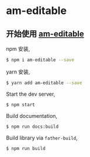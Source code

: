 # am-editable

## 开始使用 [am-editable](https://yigexiaoairen.github.io)

npm 安装,

```bash
$ npm i am-editable --save
```

yarn 安装,

```bash
$ yarn add am-editable --save
```

Start the dev server,

```bash
$ npm start
```

Build documentation,

```bash
$ npm run docs:build
```

Build library via `father-build`,

```bash
$ npm run build
```
